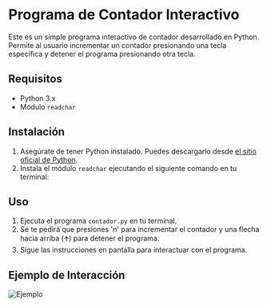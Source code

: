 # Programa de Contador Interactivo

Este es un simple programa interactivo de contador desarrollado en Python. Permite al usuario incrementar un contador presionando una tecla específica y detener el programa presionando otra tecla.

## Requisitos

- Python 3.x
- Módulo `readchar`

## Instalación

1. Asegúrate de tener Python instalado. Puedes descargarlo desde [el sitio oficial de Python](https://www.python.org/downloads/).
2. Instala el módulo `readchar` ejecutando el siguiente comando en tu terminal:


## Uso

1. Ejecuta el programa `contador.py` en tu terminal.
2. Se te pedirá que presiones 'n' para incrementar el contador y una flecha hacia arriba (🡩) para detener el programa.
3. Sigue las instrucciones en pantalla para interactuar con el programa.

## Ejemplo de Interacción

![Ejemplo](/home/iteza/Documentos/.GIT/Proyecto-Integrador/PintegradorPart_3/img/pIntegradorPart3.png)

